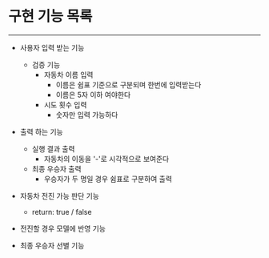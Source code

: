 # 구현 기능 목록

---
- 사용자 입력 받는 기능
  - 검증 기능
    - 자동차 이름 입력
      - 이름은 쉼표 기준으로 구분되며 한번에 입력받는다
      - 이름은 5자 이하 여야한다
    - 시도 횟수 입력
      - 숫자만 입력 가능하다

- 출력 하는 기능
  - 실행 결과 출력
    - 자동차의 이동을 '-'로 시각적으로 보여준다
  - 최종 우승자 출력
    - 우승자가 두 명일 경우 쉼표로 구분하여 출력

- 자동차 전진 가능 판단 기능
  - return: true / false

- 전진할 경우 모델에 반영 기능

- 최종 우승자 선별 기능
